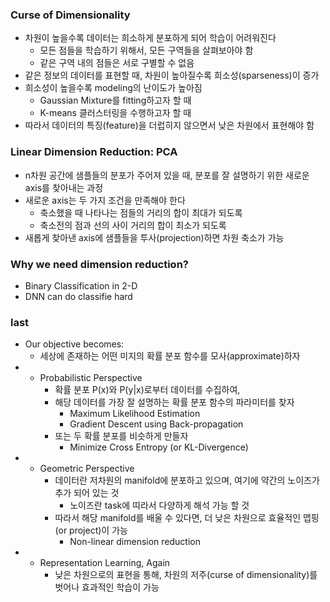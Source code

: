 ### Curse of Dimensionality

- 차원이 높을수록 데이터는 희소하게 분포하게 되어 학습이 어려워진다
    - 모든 점들을 학습하기 위해서, 모든 구역들을 살펴보아야 함
    - 같은 구역 내의 점들은 서로 구별할 수 없음
- 같은 정보의 데이터를 표현할 때, 차원이 높아질수록 희소성(sparseness)이 증가
- 희소성이 높을수록 modeling의 난이도가 높아짐
    - Gaussian Mixture를 fitting하고자 할 때
    - K-means 클러스터링을 수행하고자 할 때
- 따라서 데이터의 특징(feature)을 더럽히지 않으면서 낮은 차원에서 표현해야 함

### Linear Dimension Reduction: PCA

- n차원 공간에 샘플들의 분포가 주어져 있을 때, 분포를 잘 설명하기 위한 새로운 axis를 찾아내는 과정
- 새로운 axis는 두 가지 조건을 만족해야 한다
    - 축소했을 때 나타나는 점들의 거리의 합이 최대가 되도록
    - 축소전의 점과 선의 사이 거리의 합이 최소가 되도록
- 새롭게 찾아낸 axis에 샘플들을 투사(projection)하면 차원 축소가 가능

### Why we need dimension reduction?

- Binary Classification in 2-D
- DNN can do classifie hard

### last

- Our objective becomes:
    - 세상에 존재하는 어떤 미지의 확률 분포 함수를 모사(approximate)하자
- + Probabilistic Perspective
    - 확률 분포 P(x)와 P(y|x)로부터 데이터를 수집하여,
    - 해당 데이터를 가장 잘 설명하는 확률 분포 함수의 파라미터를 찾자
        - Maximum Likelihood Estimation
        - Gradient Descent using Back-propagation
    - 또는 두 확률 분포를 비슷하게 만들자
        - Minimize Cross Entropy (or KL-Divergence)
- + Geometric Perspective
    - 데이터란 저차원의 manifold에 분포하고 있으며, 여기에 약간의 노이즈가 추가 되어 있는 것
        - 노이즈란 task에 띠라서 다양하게 해석 가능 할 것
    - 따라서 해당 manifold를 배울 수 있다면, 더 낮은 차원으로 효율적인 맵핑(or project)이 가능
        - Non-linear dimension reduction
- + Representation Learning, Again
    - 낮은 차원으로의 표현을 통해, 차원의 저주(curse of dimensionality)를 벗어나 효과적인 학습이 가능
